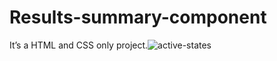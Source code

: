 # Results-summary-component

It’s a HTML and CSS only project.![active-states](https://user-images.githubusercontent.com/108570620/230763532-20ecc9a2-9cb2-44a6-a8b4-05364111cba5.jpg)
